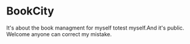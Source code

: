 # BookCity
It's about the book managment for myself totest myself.And it's public.
Welcome anyone can correct my mistake.
